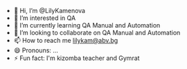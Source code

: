 - 👋 Hi, I’m @LilyKamenova
- 👀 I’m interested in QA
- 🌱 I’m currently learning QA Manual and Automation
- 💞️ I’m looking to collaborate on QA Manual and Automation
- 📫 How to reach me lilykam@abv.bg
- 😄 Pronouns: ...
- ⚡ Fun fact: I'm kizomba teacher and Gymrat

<!---
LilyKamenova/LilyKamenova is a ✨ special ✨ repository because its `README.md` (this file) appears on your GitHub profile.
You can click the Preview link to take a look at your changes.
--->
